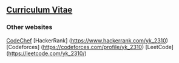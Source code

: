 ## [Curriculum Vitae](https://github.com/yk-2310/Curriculum-Vitae/CV.pdf)

### Other websites

[CodeChef](https://codechef.com/users/yk_2310)
[HackerRank] (https://www.hackerrank.com/yk_2310)
[Codeforces] (https://codeforces.com/profile/yk_2310)
[LeetCode] (https://leetcode.com/yk_2310/)
